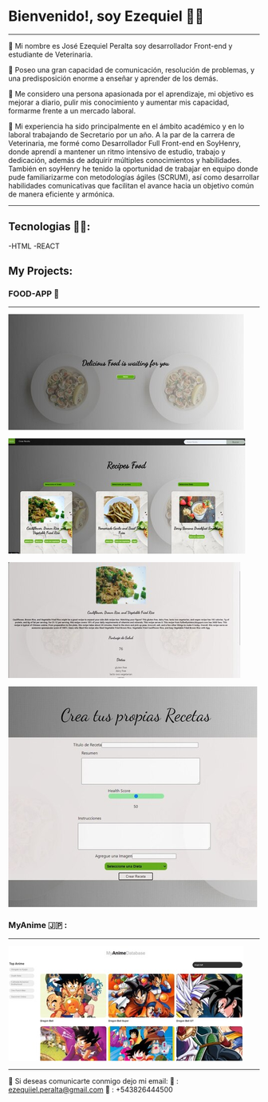 # Bienvenido!, soy Ezequiel 👋🧑
____________________________
🔸 Mi nombre es José Ezequiel Peralta soy desarrollador Front-end y estudiante de Veterinaria. 

🔸 Poseo una gran capacidad de comunicación, resolución de problemas, y una predisposición enorme a enseñar y aprender de los demás. 

🔸 Me considero una persona apasionada por el aprendizaje, mi objetivo es mejorar a diario, pulir mis conocimiento y aumentar mis capacidad, formarme frente a un mercado laboral.

🔸 Mi experiencia ha sido principalmente en el ámbito académico y en lo laboral trabajando de Secretario por un año. A la par de la carrera de Veterinaria, me formé como Desarrollador Full Front-end en SoyHenry, donde aprendí a mantener un ritmo intensivo de estudio, trabajo y dedicación, además de adquirir múltiples conocimientos y habilidades. También en soyHenry he tenido la oportunidad de trabajar en equipo donde pude familiarizarme con metodologías ágiles (SCRUM), así como desarrollar habilidades comunicativas que facilitan el avance hacia un objetivo común de manera eficiente y armónica.
*****


## Tecnologias 🧑‍💻:

-HTML
-REACT



## My Projects:
### FOOD-APP 🍝
****
![ScreenShot](/Assets/landing%20(1).jpg)

![ScreenShot](/Assets/foodRecipe%20(1).jpg)

![ScreenShot](/Assets/detai%20(1).jpg)

![ScreenShot](/Assets/Food%20(2).jpg)



### MyAnime 🇯🇵 :
***


 ![ScreenShot](/Assets/photo_5139057249203890914_w%20(3).jpg)

****
🔸 Si deseas comunicarte conmigo dejo mi email:
📩 : ezequiiel.peralta@gmail.com
📱 : +543826444500


